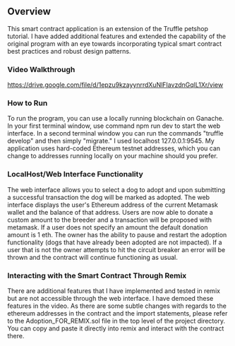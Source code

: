 ## Overview

This smart contract application is an extension of the Truffle petshop tutorial. I have added additional features and extended the capability of the original program with an eye towards incorporating typical smart contract best practices and robust design patterns. 

### Video Walkthrough
https://drive.google.com/file/d/1epzu9kzayynrrdXuNlFIavzdnGqlL1Xr/view

### How to Run
To run the program, you can use a locally running blockchain on Ganache. In your first terminal window, use command npm run dev to start the web interface. In a second terminal window you can run the commands "truffle develop" and then simply "migrate." I used localhost 127.0.0.1:9545. My application uses hard-coded Ethereum testnet addresses, which you can change to addresses running locally on your machine should you prefer. 

### LocalHost/Web Interface Functionality
The web interface allows you to select a dog to adopt and upon submitting a successful transaction the dog will be marked as adopted. The web interface displays the user's Ethereum address of the current Metamask wallet and the balance of that address. Users are now able to donate a custom amount to the breeder and a transaction will be proposed with metamask. If a user does not specify an amount the default donation amount is 1 eth. The owner has the ability to pause and restart the adoption functionality (dogs that have already been adopted are not impacted). If a user that is not the owner attempts to hit the circuit breaker an error will be thrown and the contract will continue functioning as usual. 

### Interacting with the Smart Contract Through Remix
There are additional features that I have implemented and tested in remix but are not accessible through the web interface. I have demoed these features in the video. As there are some subtle changes with regards to the ethereum addresses in the contract and the import statements, please refer to the Adoption_FOR_REMIX.sol file in the top level of the project directory. You can copy and paste it directly into remix and interact with the contract there. 
